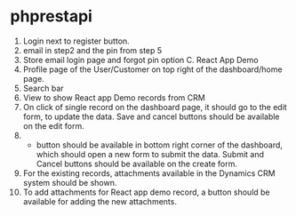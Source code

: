 # phprestapi

1. Login next to register button.
2. email in step2 and the pin from step 5
3. Store email login page and forgot pin option
C. React App Demo
9. Profile page of the User/Customer on top right of the dashboard/home page.
10. Search bar
11. View to show React app Demo records from CRM
12. On click of single record on the dashboard page, it should go to the edit form, to update the data. Save and cancel buttons should be available on the edit form.
13. + button should be available in bottom right corner of the dashboard, which should open a new form to submit the data. Submit and Cancel buttons should be available on the create form.
14. For the existing records, attachments available in the Dynamics CRM system should be shown.
15. To add attachments for React app demo record, a button should be available for adding the new attachments.
